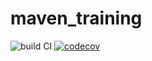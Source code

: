# maven_training

![build CI](https://github.com/wangyannick/maven_training/actions/workflows/build.yml/badge.svg)
[![codecov](https://codecov.io/gh/wangyannick/maven_training/branch/main/graph/badge.svg)](https://codecov.io/gh/wangyannick/maven_training)
